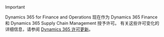 > [!IMPORTANT]
> Dynamics 365 for Finance and Operations 现在作为 Dynamics 365 Finance 和 Dynamics 365 Supply Chain Management 授予许可。 有关这些许可变化的详细信息，请参阅 [Dynamics 365 许可更新](https://docs.microsoft.com/dynamics365/licensing/update)。